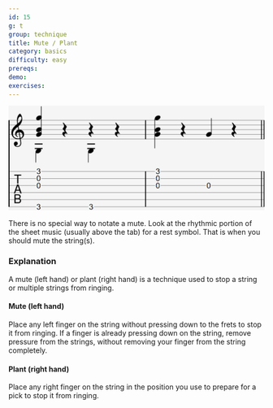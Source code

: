 ```yaml
---
id: 15
g: t
group: technique
title: Mute / Plant
category: basics
difficulty: easy
prereqs: 
demo: 
exercises:
---
```


<div class="tabImg">
  <img src="mute-plant.jpg" />
</div>

There is no special way to notate a mute. Look at the rhythmic portion of the sheet music (usually above the tab) for a <span class="tt" data-class="ttBigFont" data-tip="𝄻 𝄼 𝄽 𝄿 𝄾">rest symbol</span>. That is when you should mute the string(s). 

### Explanation

A mute (left hand) or plant (right hand) is a technique used to stop a string or multiple strings from ringing. 

#### Mute (left hand)

Place any left finger on the string without pressing down to the frets to stop it from ringing. If a finger is already pressing down on the string, remove pressure from the strings, without removing your finger from the string completely.

#### Plant (right hand)

Place any right finger on the string in the position you use to prepare for a pick to stop it from ringing. 


